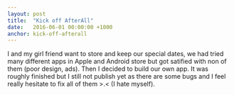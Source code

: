 ```yaml
---
layout: post
title:  "Kick off AfterAll"
date:   2016-06-01 00:00:00 +1000
anchor: kick-off-afterall
---
```

I and my girl friend want to store and keep our special dates, we had tried many different apps in Apple and Android store but got satified with non of them (poor design, ads). Then I decided to build our own app. It was roughly finished but I still not publish yet as there are some bugs and I feel really hesitate to fix all of them >.< (I hate myself).